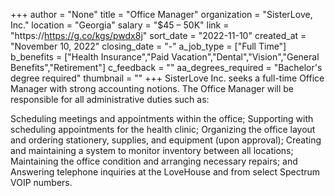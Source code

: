 +++
author = "None"
title = "Office Manager"
organization = "SisterLove, Inc."
location = "Georgia"
salary = "$45 – 50K"
link = "https://https://g.co/kgs/pwdx8j"
sort_date = "2022-11-10"
created_at = "November 10, 2022"
closing_date = "-"
a_job_type = ["Full Time"]
b_benefits = ["Health Insurance","Paid Vacation","Dental","Vision","General Benefits","Retirement"]
c_feedback = ""
aa_degrees_required = "Bachelor's degree required"
thumbnail = ""
+++
SisterLove Inc. seeks a full-time Office Manager with strong accounting notions. The Office Manager will be responsible for all administrative duties such as:

Scheduling meetings and appointments within the office; Supporting with scheduling appointments for the health clinic; Organizing the office layout and ordering stationery, supplies, and equipment (upon approval); Creating and maintaining a system to monitor inventory between all locations; Maintaining the office condition and arranging necessary repairs; and Answering telephone inquiries at the LoveHouse and from select Spectrum VOIP numbers. 